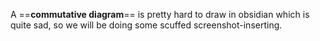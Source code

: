 A ==**commutative diagram**== is pretty hard to draw in obsidian which is quite sad, so we will be doing some scuffed screenshot-inserting.